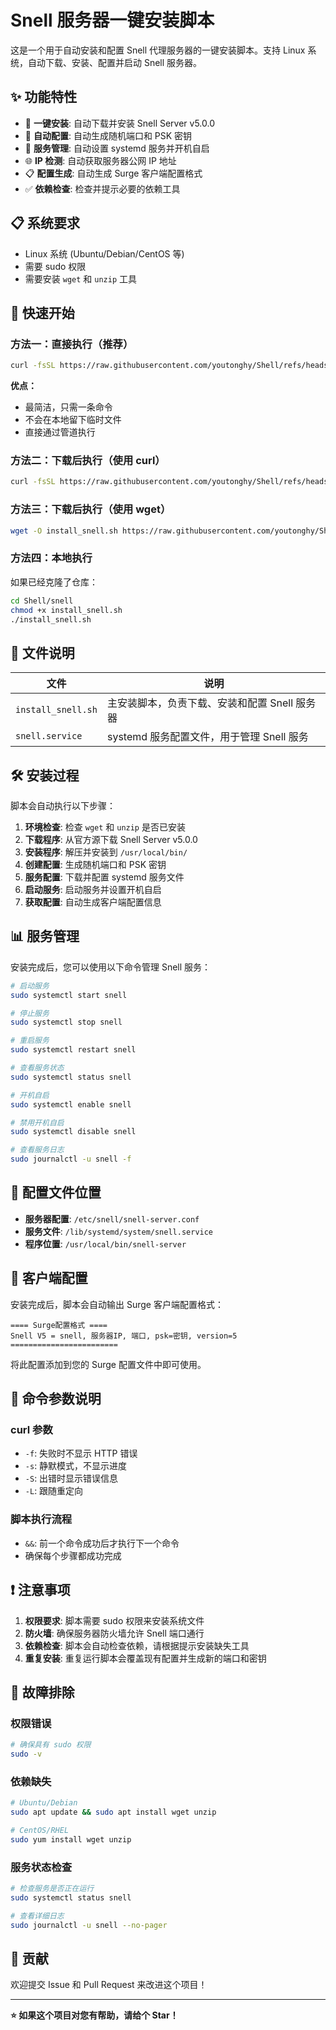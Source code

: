 # Snell 服务器一键安装脚本

这是一个用于自动安装和配置 Snell 代理服务器的一键安装脚本。支持 Linux 系统，自动下载、安装、配置并启动 Snell 服务器。

## ✨ 功能特性

- 🚀 **一键安装**: 自动下载并安装 Snell Server v5.0.0
- 🔧 **自动配置**: 自动生成随机端口和 PSK 密钥
- 🔄 **服务管理**: 自动设置 systemd 服务并开机自启
- 🌐 **IP 检测**: 自动获取服务器公网 IP 地址
- 📋 **配置生成**: 自动生成 Surge 客户端配置格式
- ✅ **依赖检查**: 检查并提示必要的依赖工具

## 📋 系统要求

- Linux 系统 (Ubuntu/Debian/CentOS 等)
- 需要 sudo 权限
- 需要安装 `wget` 和 `unzip` 工具

## 🚀 快速开始

### 方法一：直接执行（推荐）

```bash
curl -fsSL https://raw.githubusercontent.com/youtonghy/Shell/refs/heads/main/snell/install_snell.sh | bash
```

**优点：**
- 最简洁，只需一条命令
- 不会在本地留下临时文件
- 直接通过管道执行

### 方法二：下载后执行（使用 curl）

```bash
curl -fsSL https://raw.githubusercontent.com/youtonghy/Shell/refs/heads/main/snell/install_snell.sh -o install_snell.sh && chmod +x install_snell.sh && ./install_snell.sh
```

### 方法三：下载后执行（使用 wget）

```bash
wget -O install_snell.sh https://raw.githubusercontent.com/youtonghy/Shell/refs/heads/main/snell/install_snell.sh && chmod +x install_snell.sh && ./install_snell.sh
```

### 方法四：本地执行

如果已经克隆了仓库：

```bash
cd Shell/snell
chmod +x install_snell.sh
./install_snell.sh
```

## 📁 文件说明

| 文件 | 说明 |
|------|------|
| `install_snell.sh` | 主安装脚本，负责下载、安装和配置 Snell 服务器 |
| `snell.service` | systemd 服务配置文件，用于管理 Snell 服务 |

## 🛠️ 安装过程

脚本会自动执行以下步骤：

1. **环境检查**: 检查 `wget` 和 `unzip` 是否已安装
2. **下载程序**: 从官方源下载 Snell Server v5.0.0
3. **安装程序**: 解压并安装到 `/usr/local/bin/`
4. **创建配置**: 生成随机端口和 PSK 密钥
5. **服务配置**: 下载并配置 systemd 服务文件
6. **启动服务**: 启动服务并设置开机自启
7. **获取配置**: 自动生成客户端配置信息

## 📊 服务管理

安装完成后，您可以使用以下命令管理 Snell 服务：

```bash
# 启动服务
sudo systemctl start snell

# 停止服务
sudo systemctl stop snell

# 重启服务
sudo systemctl restart snell

# 查看服务状态
sudo systemctl status snell

# 开机自启
sudo systemctl enable snell

# 禁用开机自启
sudo systemctl disable snell

# 查看服务日志
sudo journalctl -u snell -f
```

## 📝 配置文件位置

- **服务器配置**: `/etc/snell/snell-server.conf`
- **服务文件**: `/lib/systemd/system/snell.service`
- **程序位置**: `/usr/local/bin/snell-server`

## 🔧 客户端配置

安装完成后，脚本会自动输出 Surge 客户端配置格式：

```
==== Surge配置格式 ====
Snell V5 = snell, 服务器IP, 端口, psk=密钥, version=5
========================
```

将此配置添加到您的 Surge 配置文件中即可使用。

## 🎯 命令参数说明

### curl 参数
- `-f`: 失败时不显示 HTTP 错误
- `-s`: 静默模式，不显示进度
- `-S`: 出错时显示错误信息
- `-L`: 跟随重定向

### 脚本执行流程
- `&&`: 前一个命令成功后才执行下一个命令
- 确保每个步骤都成功完成

## ❗ 注意事项

1. **权限要求**: 脚本需要 sudo 权限来安装系统文件
2. **防火墙**: 确保服务器防火墙允许 Snell 端口通行
3. **依赖检查**: 脚本会自动检查依赖，请根据提示安装缺失工具
4. **重复安装**: 重复运行脚本会覆盖现有配置并生成新的端口和密钥

## 🔧 故障排除

### 权限错误
```bash
# 确保具有 sudo 权限
sudo -v
```

### 依赖缺失
```bash
# Ubuntu/Debian
sudo apt update && sudo apt install wget unzip

# CentOS/RHEL
sudo yum install wget unzip
```

### 服务状态检查
```bash
# 检查服务是否正在运行
sudo systemctl status snell

# 查看详细日志
sudo journalctl -u snell --no-pager
```



## 🤝 贡献

欢迎提交 Issue 和 Pull Request 来改进这个项目！

---

**⭐ 如果这个项目对您有帮助，请给个 Star！** 
